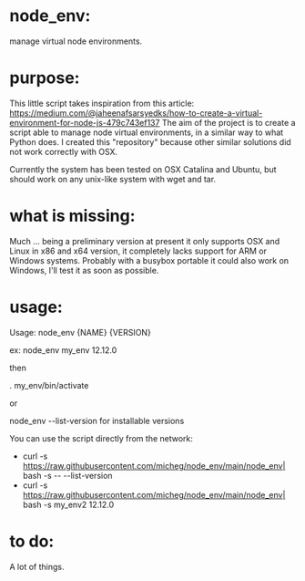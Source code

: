 # node_env:
manage virtual node environments.

# purpose:
This little script takes inspiration from this article:
https://medium.com/@jaheenafsarsyedks/how-to-create-a-virtual-environment-for-node-js-479c743ef137
The aim of the project is to create a script able to manage node virtual environments, in a similar way to what Python does.
I created this "repository" because other similar solutions did not work correctly with OSX.

Currently the system has been tested on OSX Catalina and Ubuntu, but should work on any unix-like system with wget and tar.

# what is missing:
Much ... being a preliminary version at present it only supports OSX and Linux in x86 and x64 version, it completely lacks support for ARM or Windows systems.
Probably with a busybox portable it could also work on Windows, I'll test it as soon as possible.

# usage:

  Usage: node_env {NAME} {VERSION}
  
  ex: node_env my_env 12.12.0
  
  then
  
  . my_env/bin/activate
  
  or
  
  node_env --list-version for installable versions

You can use the script directly from the network:

* curl -s https://raw.githubusercontent.com/micheg/node_env/main/node_env| bash -s -- --list-version
* curl -s https://raw.githubusercontent.com/micheg/node_env/main/node_env| bash -s my_env2 12.12.0

# to do:
A lot of things.
